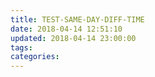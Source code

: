 ```yaml
---
title: TEST-SAME-DAY-DIFF-TIME
date: 2018-04-14 12:51:10
updated: 2018-04-14 23:00:00
tags:
categories:
---
```

